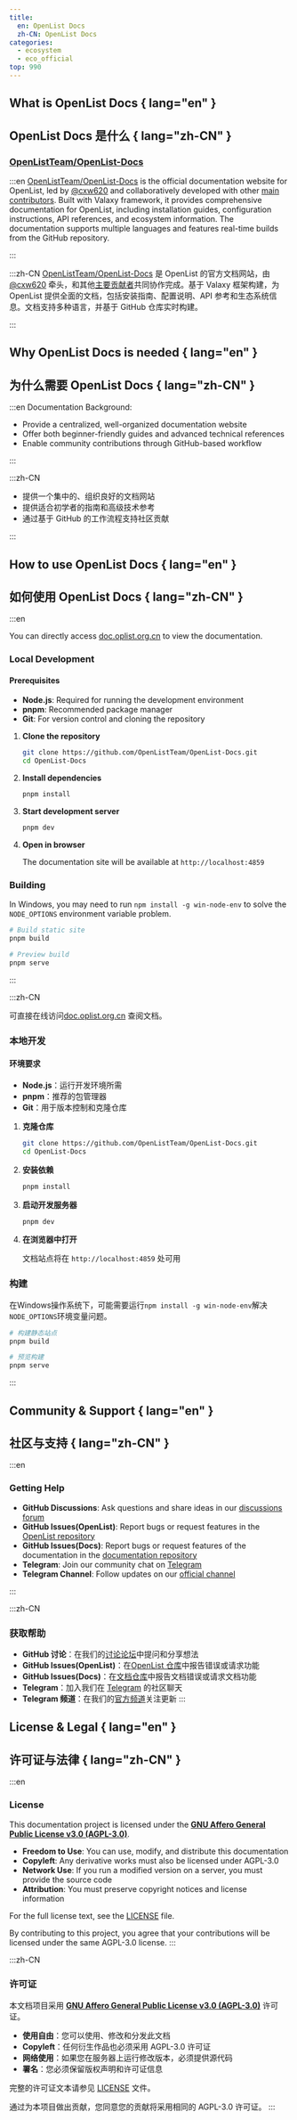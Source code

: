 ```yaml
---
title:
  en: OpenList Docs
  zh-CN: OpenList Docs
categories:
  - ecosystem
  - eco_official
top: 990
---
```


## What is OpenList Docs { lang="en" }

## OpenList Docs 是什么 { lang="zh-CN" }

### [OpenListTeam/OpenList-Docs](https://github.com/OpenListTeam/OpenList-Docs)

:::en
[OpenListTeam/OpenList-Docs](https://github.com/OpenListTeam/OpenList-Docs) is the official documentation website for OpenList, led by [@cxw620](https://github.com/cxw620) and collaboratively developed with other [main contributors](https://github.com/OpenListTeam/OpenList-Docs/graphs/contributors). Built with Valaxy framework, it provides comprehensive documentation for OpenList, including installation guides, configuration instructions, API references, and ecosystem information. The documentation supports multiple languages and features real-time builds from the GitHub repository.

:::

:::zh-CN
[OpenListTeam/OpenList-Docs](https://github.com/OpenListTeam/OpenList-Docs) 是 OpenList 的官方文档网站，由 [@cxw620](https://github.com/cxw620) 牵头，和其他[主要贡献者](https://github.com/OpenListTeam/OpenList-Docs/graphs/contributors)共同协作完成。基于 Valaxy 框架构建，为 OpenList 提供全面的文档，包括安装指南、配置说明、API 参考和生态系统信息。文档支持多种语言，并基于 GitHub 仓库实时构建。

:::

## Why OpenList Docs is needed { lang="en" }

## 为什么需要 OpenList Docs { lang="zh-CN" }

:::en
Documentation Background:

- Provide a centralized, well-organized documentation website
- Offer both beginner-friendly guides and advanced technical references
- Enable community contributions through GitHub-based workflow

:::

:::zh-CN

- 提供一个集中的、组织良好的文档网站
- 提供适合初学者的指南和高级技术参考
- 通过基于 GitHub 的工作流程支持社区贡献

:::

## How to use OpenList Docs { lang="en" }

## 如何使用 OpenList Docs { lang="zh-CN" }

:::en

You can directly access [doc.oplist.org.cn](https://doc.oplist.org.cn/) to view the documentation.

### Local Development

#### Prerequisites

- **Node.js**: Required for running the development environment
- **pnpm**: Recommended package manager
- **Git**: For version control and cloning the repository

1. **Clone the repository**

   ```bash
   git clone https://github.com/OpenListTeam/OpenList-Docs.git
   cd OpenList-Docs
   ```

2. **Install dependencies**

   ```bash
   pnpm install
   ```

3. **Start development server**

   ```bash
   pnpm dev
   ```

4. **Open in browser**

   The documentation site will be available at `http://localhost:4859`

### Building

In Windows, you may need to run `npm install -g win-node-env` to solve the `NODE_OPTIONS` environment variable problem.

```bash
# Build static site
pnpm build

# Preview build
pnpm serve
```

:::

:::zh-CN

可直接在线访问[doc.oplist.org.cn](https://doc.oplist.org.cn/) 查阅文档。

### 本地开发

#### 环境要求

- **Node.js**：运行开发环境所需
- **pnpm**：推荐的包管理器
- **Git**：用于版本控制和克隆仓库

1. **克隆仓库**

   ```bash
   git clone https://github.com/OpenListTeam/OpenList-Docs.git
   cd OpenList-Docs
   ```

2. **安装依赖**

   ```bash
   pnpm install
   ```

3. **启动开发服务器**

   ```bash
   pnpm dev
   ```

4. **在浏览器中打开**

   文档站点将在 `http://localhost:4859` 处可用

### 构建

在Windows操作系统下，可能需要运行`npm install -g win-node-env`解决`NODE_OPTIONS`环境变量问题。

```bash
# 构建静态站点
pnpm build

# 预览构建
pnpm serve
```

:::

## Community & Support { lang="en" }

## 社区与支持 { lang="zh-CN" }

:::en

### Getting Help

- **GitHub Discussions**: Ask questions and share ideas in our [discussions forum](https://github.com/OpenListTeam/OpenList/discussions)
- **GitHub Issues(OpenList)**: Report bugs or request features in the [OpenList repository](https://github.com/OpenListTeam/OpenList/issues)
- **GitHub Issues(Docs)**: Report bugs or request features of the documentation in the [documentation repository](https://github.com/OpenListTeam/OpenList-Docs/issues)
- **Telegram**: Join our community chat on [Telegram](https://t.me/OpenListTeam)
- **Telegram Channel**: Follow updates on our [official channel](https://t.me/OpenListOfficial)

:::

:::zh-CN

### 获取帮助

- **GitHub 讨论**：在我们的[讨论论坛](https://github.com/OpenListTeam/OpenList/discussions)中提问和分享想法
- **GitHub Issues(OpenList)**：在[OpenList 仓库](https://github.com/OpenListTeam/OpenList/issues)中报告错误或请求功能
- **GitHub Issues(Docs)**：在[文档仓库](https://github.com/OpenListTeam/OpenList-Docs/issues)中报告文档错误或请求文档功能
- **Telegram**：加入我们在 [Telegram](https://t.me/OpenListTeam) 的社区聊天
- **Telegram 频道**：在我们的[官方频道](https://t.me/OpenListOfficial)关注更新
  :::

## License & Legal { lang="en" }

## 许可证与法律 { lang="zh-CN" }

:::en

### License

This documentation project is licensed under the **[GNU Affero General Public License v3.0 (AGPL-3.0)](https://www.gnu.org/licenses/agpl-3.0.en.html)**.

- **Freedom to Use**: You can use, modify, and distribute this documentation
- **Copyleft**: Any derivative works must also be licensed under AGPL-3.0
- **Network Use**: If you run a modified version on a server, you must provide the source code
- **Attribution**: You must preserve copyright notices and license information

For the full license text, see the [LICENSE](https://github.com/OpenListTeam/OpenList-Docs/blob/main/LICENSE) file.

By contributing to this project, you agree that your contributions will be licensed under the same AGPL-3.0 license.
:::

:::zh-CN

### 许可证

本文档项目采用 **[GNU Affero General Public License v3.0 (AGPL-3.0)](https://www.gnu.org/licenses/agpl-3.0.en.html)** 许可证。

- **使用自由**：您可以使用、修改和分发此文档
- **Copyleft**：任何衍生作品也必须采用 AGPL-3.0 许可证
- **网络使用**：如果您在服务器上运行修改版本，必须提供源代码
- **署名**：您必须保留版权声明和许可证信息

完整的许可证文本请参见 [LICENSE](https://github.com/OpenListTeam/OpenList-Docs/blob/main/LICENSE) 文件。

通过为本项目做出贡献，您同意您的贡献将采用相同的 AGPL-3.0 许可证。
:::
